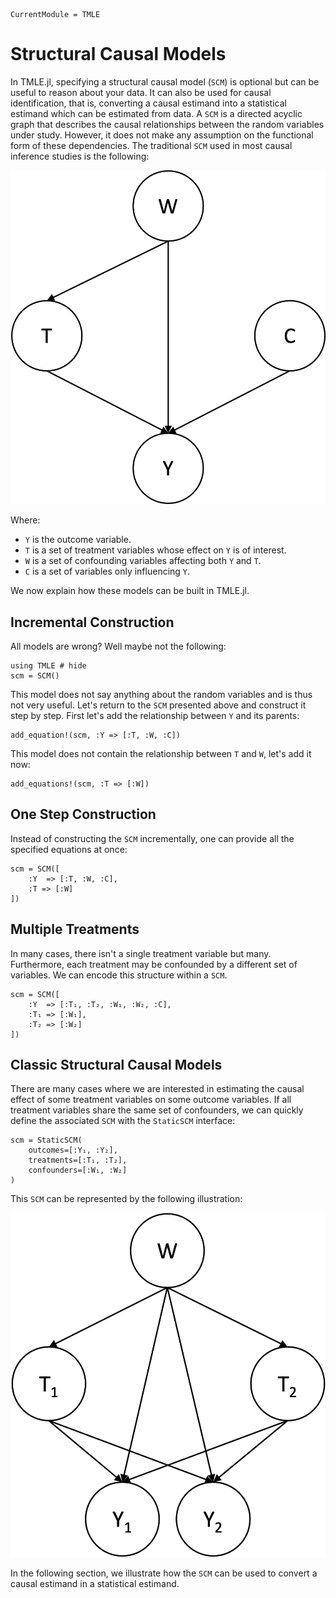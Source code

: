 ```@meta
CurrentModule = TMLE
```

# Structural Causal Models

In TMLE.jl, specifying a structural causal model (`SCM`) is optional but can be useful to reason about your data. It can also be used for causal identification, that is, converting a causal estimand into a statistical estimand which can be estimated from data. A `SCM` is a directed acyclic graph that describes the causal relationships between the random variables under study. However, it does not make any assumption on the functional form of these dependencies. The traditional `SCM` used in most causal inference studies is the following:

![classic_scm](../assets/causal_graph.png)

Where:

- ``Y`` is the outcome variable.
- ``T`` is a set of treatment variables whose effect on ``Y`` is of interest.
- ``W`` is a set of confounding variables affecting both ``Y`` and ``T``.
- ``C`` is a set of variables only influencing ``Y``.

We now explain how these models can be built in TMLE.jl.

## Incremental Construction

All models are wrong? Well maybe not the following:

```@example scm
using TMLE # hide
scm = SCM()
```

This model does not say anything about the random variables and is thus not very useful. Let's return to the `SCM` presented above and construct it step by step. First let's add the relationship between ``Y`` and its parents:

```@example scm
add_equation!(scm, :Y => [:T, :W, :C])
```

This model does not contain the relationship between ``T`` and ``W``, let's add it now:

```@example scm
add_equations!(scm, :T => [:W])
```

## One Step Construction

Instead of constructing the `SCM` incrementally, one can provide all the specified equations at once:

```@example scm
scm = SCM([
    :Y  => [:T, :W, :C],
    :T => [:W]
])
```

## Multiple Treatments

In many cases, there isn't a single treatment variable but many. Furthermore, each treatment may be confounded by a different set of variables. We can encode this structure within a `SCM`.

```@example scm
scm = SCM([
    :Y  => [:T₁, :T₂, :W₁, :W₂, :C],
    :T₁ => [:W₁],
    :T₂ => [:W₂]
])
```

## Classic Structural Causal Models

There are many cases where we are interested in estimating the causal effect of some treatment variables on some outcome variables. If all treatment variables share the same set of confounders, we can quickly define the associated `SCM` with the `StaticSCM` interface:

```@example scm
scm = StaticSCM(
    outcomes=[:Y₁, :Y₂], 
    treatments=[:T₁, :T₂], 
    confounders=[:W₁, :W₂]
)
```

This `SCM` can be represented by the following illustration:

![static_scm](../assets/static_scm_example.png)

In the following section, we illustrate how the `SCM` can be used to convert a causal estimand in a statistical estimand.
